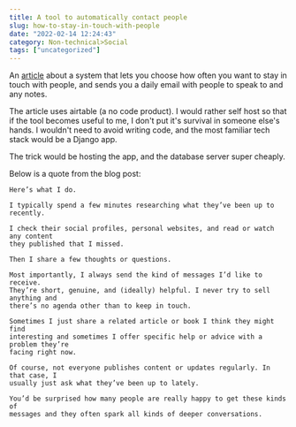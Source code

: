 ```yaml
---
title: A tool to automatically contact people
slug: how-to-stay-in-touch-with-people
date: "2022-02-14 12:24:43"
category: Non-technical>Social
tags: ["uncategorized"]
---
```


An [article](https://jakobgreenfeld.com/stay-in-touch) about a system that lets
you choose how often you want to stay in touch with people, and sends you a
daily email with people to speak to and any notes.

The article uses airtable (a no code product). I would rather self host so that
if the tool becomes useful to me, I don't put it's survival in someone else's
hands. I wouldn't need to avoid writing code, and the most familiar tech stack
would be a Django app.

The trick would be hosting the app, and the database server super cheaply.

Below is a quote from the blog post:

```text
Here’s what I do.

I typically spend a few minutes researching what they’ve been up to recently.

I check their social profiles, personal websites, and read or watch any content
they published that I missed.

Then I share a few thoughts or questions.

Most importantly, I always send the kind of messages I’d like to receive.
They’re short, genuine, and (ideally) helpful. I never try to sell anything and
there’s no agenda other than to keep in touch.

Sometimes I just share a related article or book I think they might find
interesting and sometimes I offer specific help or advice with a problem they’re
facing right now.

Of course, not everyone publishes content or updates regularly. In that case, I
usually just ask what they’ve been up to lately.

You’d be surprised how many people are really happy to get these kinds of
messages and they often spark all kinds of deeper conversations.
```
